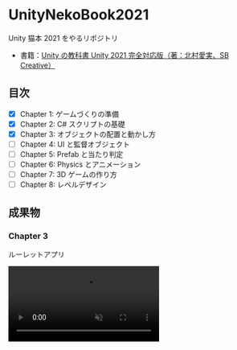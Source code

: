 # UnityNekoBook2021

Unity 猫本 2021 をやるリポジトリ

- 書籍：[Unity の教科書 Unity 2021 完全対応版（著：北村愛実、SB Creative）](https://www.sbcr.jp/product/4815611347/)

## 目次

- [x] Chapter 1: ゲームづくりの準備
- [x] Chapter 2: C# スクリプトの基礎
- [x] Chapter 3: オブジェクトの配置と動かし方
- [ ] Chapter 4: UI と監督オブジェクト
- [ ] Chapter 5: Prefab と当たり判定
- [ ] Chapter 6: Physics とアニメーション
- [ ] Chapter 7: 3D ゲームの作り方
- [ ] Chapter 8: レベルデザイン

## 成果物

### Chapter 3

ルーレットアプリ

<div><video controls src="./docs/demo-Roulette.MP4" muted="false"></video></div>
